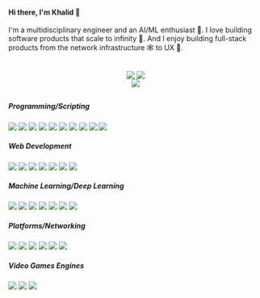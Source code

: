 
<!--
<p align="center">
  <img src="https://i.imgur.com/nneZV6M.gif">
</p>
-->


#### Hi there, I'm Khalid 👋

I'm a multidisciplinary engineer and an AI/ML enthusiast 🧠. I love building software products that scale to infinity 🚀. And I enjoy building full-stack products from the network infrastructure 🕸 to UX 🦄.

##

<div align="center">
 <img align="center" src="https://github-readme-stats.vercel.app/api?username=kalmufti&show_icons=true&theme=tokyonight&layout=compact" />
 <img align="center" src="https://github-readme-streak-stats.herokuapp.com/?user=kalmufti&theme=tokyonight" />
 <br>
 <img align="center" src="https://github-readme-stats.vercel.app/api/top-langs/?username=kalmufti&theme=tokyonight&layout=compact" />
</div>

##

##### Programming/Scripting

![](https://img.shields.io/badge/Python-222222?&style=flat&logo=python)
![](https://img.shields.io/badge/Go-222222?&style=flat&logo=go)
![](https://img.shields.io/badge/C%20Lang-222222?&style=flat&logo=c)
![](https://img.shields.io/badge/C++-222222?&style=flat&logo=cplusplus)
![](https://img.shields.io/badge/C%23-222222?&style=flat&logo=csharp)
![](https://img.shields.io/badge/HTML5-222222?&style=flat&logo=html5)
![](https://img.shields.io/badge/CSS3-222222?&style=flat&logo=css3)
![](https://img.shields.io/badge/tailwindcss-222222?&style=flat&logo=tailwindcss)
![](https://img.shields.io/badge/Javascript-222222?&style=flat&logo=javascript)
![](https://img.shields.io/badge/Typescript-222222?&style=flat&logo=typescript)

##### Web Development

![](https://img.shields.io/badge/React.JS-222222?&style=flat&logo=react)
![](https://img.shields.io/badge/Next.JS-222222?&style=flat&logo=next.js)
![](https://img.shields.io/badge/Express.JS-222222?&style=flat&logo=express)
![](https://img.shields.io/badge/FastAPI-222222?&style=flat&logo=fastapi)
![](https://img.shields.io/badge/GraphQL-222222?&style=flat&logo=GraphQL)
![](https://img.shields.io/badge/Socket.IO-222222?&style=flat&logo=socketdotio)
![](https://img.shields.io/badge/WebRTC-222222?&style=flat&logo=WebRTC)

##### Machine Learning/Deep Learning

![](https://img.shields.io/badge/Tensorflow-222222?&style=flat&logo=tensorflow)
![](https://img.shields.io/badge/PyTorch-222222?&style=flat&logo=pytorch)
![](https://img.shields.io/badge/NumPy-222222?&style=flat&logo=NumPy)
![](https://img.shields.io/badge/scikit--learn-222222?&style=flat&logo=scikitlearn)
![](https://img.shields.io/badge/Pandas-222222?&style=flat&logo=pandas)
![](https://img.shields.io/badge/Kaggle-222222?&style=flat&logo=kaggle)
![](https://img.shields.io/badge/OpenCV-222222?&style=flat&logo=opencv)

##### Platforms/Networking

![](https://img.shields.io/badge/Linux-222222?&style=flat&logo=linux)
![](https://img.shields.io/badge/Docker-222222?&style=flat&logo=docker)
![](https://img.shields.io/badge/Kubernetes-222222?&style=flat&logo=kubernetes)
![](https://img.shields.io/badge/Firebase-222222?&style=flat&logo=firebase)
![](https://img.shields.io/badge/Cisco-222222?&style=flat&logo=cisco)
![](https://img.shields.io/badge/Raspberry%20Pi-222222?&style=flat&logo=raspberrypi)

##### Video Games Engines

![](https://img.shields.io/badge/Godot%20Engine-222222?&style=flat&logo=godotengine)
![](https://img.shields.io/badge/Unity-222222?&style=flat&logo=unity)
![](https://img.shields.io/badge/Unreal%20Engine-222222?&style=flat&logo=unrealengine)


<!--
**kalmufti/kalmufti** is a ✨ _special_ ✨ repository because its `README.md` (this file) appears on your GitHub profile.

Here are some ideas to get you started:

- 🔭 I’m currently working on ...
- 🌱 I’m currently learning ...
- 👯 I’m looking to collaborate on ...
- 🤔 I’m looking for help with ...
- 💬 Ask me about ...
- 📫 How to reach me: ...
- 😄 Pronouns: ...
- ⚡ Fun fact: ...
-->
